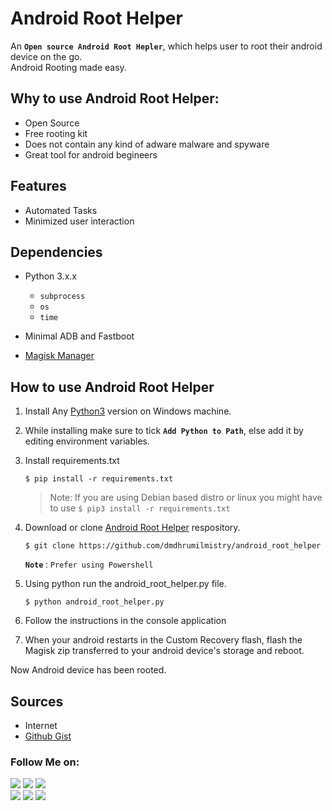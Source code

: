 # Android Root Helper
An <b>`Open source Android Root Hepler`</b>, which helps user to root their android device on the go.</br>
Android Rooting made easy.

## Why to use Android Root Helper:
   - Open Source
   - Free rooting kit
   - Does not contain any kind of adware malware and spyware
   - Great tool for android begineers
   

## Features
   - Automated Tasks
   - Minimized user interaction


## Dependencies

   - Python 3.x.x
      - `subprocess`
      - `os`
      - `time`
      
   - Minimal ADB and Fastboot
   - [Magisk Manager](https://github.com/topjohnwu/Magisk)

## How to use Android Root Helper

   1. Install Any [Python3](https://www.python.org/) version on Windows machine. 
   
   2. While installing make sure to tick <strong>`Add Python to Path`</strong>, else add it by editing environment variables.
   
   4. Install requirements.txt
      ```
      $ pip install -r requirements.txt
      ```
      > Note: If you are using Debian based distro or linux you might have to use `$ pip3 install -r requirements.txt`
   
   5. Download or clone [Android Root Helper](https://github.com/dmdhrumilmistry/android_root_helper) respository.</br>
      ```
      $ git clone https://github.com/dmdhrumilmistry/android_root_helper 
      ```
      
      <strong> `Note` </strong> : `Prefer using Powershell` 
   6. Using python run the android_root_helper.py file.<br>
      ``` 
      $ python android_root_helper.py
      ```
   7. Follow the instructions in the console application

   8. When your android restarts in the Custom Recovery flash, flash the Magisk zip transferred to your android device's storage and reboot.
   
   Now Android device has been rooted.
   
## Sources

   - Internet
   - [Github Gist](https://gist.github.com/Pulimet/5013acf2cd5b28e55036c82c91bd56d8)

### Follow Me on:

  <p align ="left">
    <a href = "https://github.com/dmdhrumilmistry" target="_blank"><img src = "https://img.shields.io/badge/Github-dmdhrumilmistry-333"></a>
    <a href = "https://www.instagram.com/dmdhrumilmistry/" target="_blank"><img src = "https://img.shields.io/badge/Instagram-dmdhrumilmistry-833ab4"></a>
    <a href = "https://twitter.com/dmdhrumilmistry" target="_blank"><img src = "https://img.shields.io/badge/Twitter-dmdhrumilmistry-4078c0"></a><br>
    <a href = "https://dhrumilmistrywrites.blogspot.com/" target="_blank"><img src = "https://img.shields.io/badge/YouTube-Dhrumil%20Mistry-critical"></a>
    <a href = "https://www.youtube.com/channel/UChbjrRvbzgY3BIomUI55XDQ" target="_blank"><img src = "https://img.shields.io/badge/Blog-Dhrumil%20Mistry-bd2c00"></a>
    <a href = "https://www.linkedin.com/in/dhrumil-mistry-312966192/" target="_blank"><img src = "https://img.shields.io/badge/LinkedIn-Dhrumil%20Mistry-4078c0"></a><br>
  </p>
